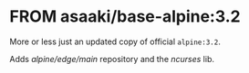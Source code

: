 # FROM asaaki/base-alpine:3.2

More or less just an updated copy of official `alpine:3.2`.

Adds _alpine/edge/main_ repository and the _ncurses_ lib.

